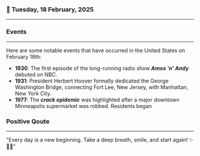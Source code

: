 ### 📅 Tuesday, 18 February, 2025
------
### Events
------
Here are some notable events that have occurred in the United States on February 18th:

- **1930**: The first episode of the long-running radio show ***Amos 'n' Andy*** debuted on NBC.
- **1931**: President Herbert Hoover formally dedicated the George Washington Bridge, connecting Fort Lee, New Jersey, with Manhattan, New York City.
- **1977**: The ***crack epidemic*** was highlighted after a major downtown Minneapolis supermarket was robbed. Residents began
### Positive Qoute
------
"Every day is a new beginning. Take a deep breath, smile, and start again! ✨🌼😊"

